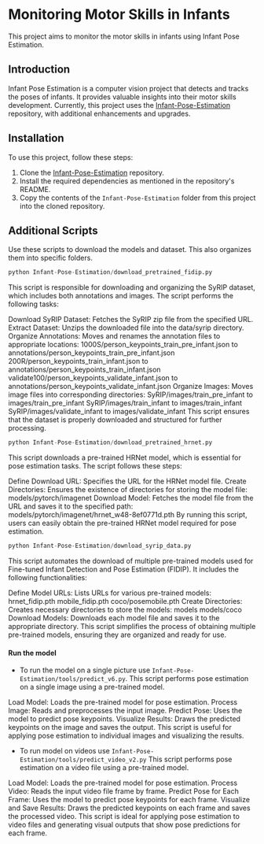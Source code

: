 # Monitoring Motor Skills in Infants

This project aims to monitor the motor skills in infants using Infant Pose Estimation.

## Introduction

Infant Pose Estimation is a computer vision project that detects and tracks the poses of infants. It provides valuable insights into their motor skills development. Currently, this project uses the [Infant-Pose-Estimation](https://github.com/ostadabbas/Infant-Pose-Estimation) repository, with additional enhancements and upgrades.

## Installation

To use this project, follow these steps:

1. Clone the [Infant-Pose-Estimation](https://github.com/ostadabbas/Infant-Pose-Estimation) repository.
2. Install the required dependencies as mentioned in the repository's README.
3. Copy the contents of the `Infant-Pose-Estimation` folder from this project into the cloned repository.


## Additional Scripts

Use these scripts to download the models and dataset. This also organizes them into specific folders.

```python
python Infant-Pose-Estimation/download_pretrained_fidip.py
```
This script is responsible for downloading and organizing the SyRIP dataset, which includes both annotations and images. The script performs the following tasks:

Download SyRIP Dataset: Fetches the SyRIP zip file from the specified URL.
Extract Dataset: Unzips the downloaded file into the data/syrip directory.
Organize Annotations: Moves and renames the annotation files to appropriate locations:
1000S/person_keypoints_train_pre_infant.json to annotations/person_keypoints_train_pre_infant.json
200R/person_keypoints_train_infant.json to annotations/person_keypoints_train_infant.json
validate100/person_keypoints_validate_infant.json to annotations/person_keypoints_validate_infant.json
Organize Images: Moves image files into corresponding directories:
SyRIP/images/train_pre_infant to images/train_pre_infant
SyRIP/images/train_infant to images/train_infant
SyRIP/images/validate_infant to images/validate_infant
This script ensures that the dataset is properly downloaded and structured for further processing.

```python
python Infant-Pose-Estimation/download_pretrained_hrnet.py
```
This script downloads a pre-trained HRNet model, which is essential for pose estimation tasks. The script follows these steps:

Define Download URL: Specifies the URL for the HRNet model file.
Create Directories: Ensures the existence of directories for storing the model file:
models/pytorch/imagenet
Download Model: Fetches the model file from the URL and saves it to the specified path:
models/pytorch/imagenet/hrnet_w48-8ef0771d.pth
By running this script, users can easily obtain the pre-trained HRNet model required for pose estimation.


```python
python Infant-Pose-Estimation/download_syrip_data.py
```
This script automates the download of multiple pre-trained models used for Fine-tuned Infant Detection and Pose Estimation (FIDIP). It includes the following functionalities:

Define Model URLs: Lists URLs for various pre-trained models:
hrnet_fidip.pth
mobile_fidip.pth
coco/posemobile.pth
Create Directories: Creates necessary directories to store the models:
models
models/coco
Download Models: Downloads each model file and saves it to the appropriate directory.
This script simplifies the process of obtaining multiple pre-trained models, ensuring they are organized and ready for use.

#### Run the model
- To run the model on a single picture use `Infant-Pose-Estimation/tools/predict_v6.py`.
This script performs pose estimation on a single image using a pre-trained model.

Load Model: Loads the pre-trained model for pose estimation.
Process Image: Reads and preprocesses the input image.
Predict Pose: Uses the model to predict pose keypoints.
Visualize Results: Draws the predicted keypoints on the image and saves the output.
This script is useful for applying pose estimation to individual images and visualizing the results.

- To run model on videos use `Infant-Pose-Estimation/tools/predict_video_v2.py`
This script performs pose estimation on a video file using a pre-trained model.

Load Model: Loads the pre-trained model for pose estimation.
Process Video: Reads the input video file frame by frame.
Predict Pose for Each Frame: Uses the model to predict pose keypoints for each frame.
Visualize and Save Results: Draws the predicted keypoints on each frame and saves the processed video.
This script is ideal for applying pose estimation to video files and generating visual outputs that show pose predictions for each frame.
